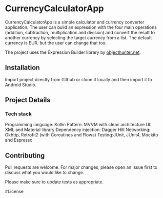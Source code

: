 # CurrencyCalculatorApp

CurrencyCalculatorApp is a simple calculator and currency converter application.
The user can build an expression with the four main operations (addition, subtraction, multiplication and division)
and convert the result to another currency by selecting the target currency from a list. The default currency is EUR,
but the user can change that too.

The project uses the Expression Builder library by [objecthunter.net](https://www.objecthunter.net/exp4j/index.html).


## Installation

Import project directly from Github or clone it locally and then import it to Android Studio.

## Project Details
### Tech stack

Programming language: Kotlin
Pattern: MVVM with clean architecture
UI: XML and Material library
Dependency injection: Dagger Hilt
Networking: Okhttp, Retrofit2 (with Coroutines and Flows)
Testing:JUnit, JUnit4, Mockito and Espresso


## Contributing
Pull requests are welcome. For major changes, please open an issue first to discuss what you would like to change.

Please make sure to update tests as appropriate.

#License